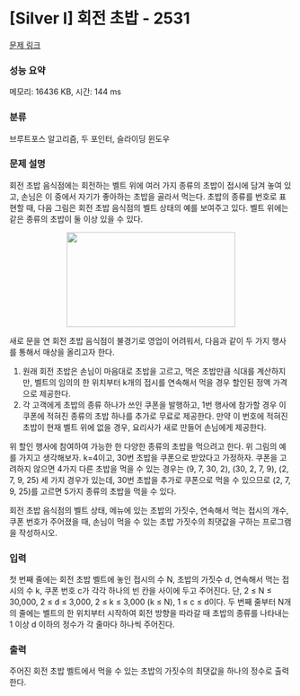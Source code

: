 # [Silver I] 회전 초밥 - 2531 

[문제 링크](https://www.acmicpc.net/problem/2531) 

### 성능 요약

메모리: 16436 KB, 시간: 144 ms

### 분류

브루트포스 알고리즘, 두 포인터, 슬라이딩 윈도우

### 문제 설명

<p>회전 초밥 음식점에는 회전하는 벨트 위에 여러 가지 종류의 초밥이 접시에 담겨 놓여 있고, 손님은 이 중에서 자기가 좋아하는 초밥을 골라서 먹는다. 초밥의 종류를 번호로 표현할 때, 다음 그림은 회전 초밥 음식점의 벨트 상태의 예를 보여주고 있다. 벨트 위에는 같은 종류의 초밥이 둘 이상 있을 수 있다. </p>

<p style="text-align: center;"><img alt="" src="https://upload.acmicpc.net/f29f0bd9-6114-4543-aa72-797208dc9cdd/-/preview/" style="width: 300px; height: 169px;"></p>

<p>새로 문을 연 회전 초밥 음식점이 불경기로 영업이 어려워서, 다음과 같이 두 가지 행사를 통해서 매상을 올리고자 한다.</p>

<ol>
	<li>원래 회전 초밥은 손님이 마음대로 초밥을  고르고, 먹은 초밥만큼 식대를 계산하지만, 벨트의 임의의 한 위치부터 k개의 접시를 연속해서 먹을 경우 할인된 정액 가격으로 제공한다. </li>
	<li>각 고객에게 초밥의 종류 하나가 쓰인 쿠폰을 발행하고, 1번 행사에 참가할 경우 이 쿠폰에 적혀진 종류의 초밥 하나를 추가로 무료로 제공한다. 만약 이 번호에 적혀진 초밥이 현재 벨트 위에 없을 경우, 요리사가 새로 만들어 손님에게 제공한다.  </li>
</ol>

<p>위 할인 행사에 참여하여 가능한 한 다양한 종류의 초밥을 먹으려고 한다. 위 그림의 예를 가지고 생각해보자. k=4이고, 30번 초밥을 쿠폰으로 받았다고 가정하자. 쿠폰을 고려하지 않으면 4가지 다른 초밥을 먹을 수 있는 경우는 (9, 7, 30, 2), (30, 2, 7, 9), (2, 7, 9, 25) 세 가지 경우가 있는데, 30번 초밥을 추가로 쿠폰으로 먹을 수 있으므로 (2, 7, 9, 25)를 고르면 5가지 종류의 초밥을 먹을 수 있다. </p>

<p>회전 초밥 음식점의 벨트 상태, 메뉴에 있는 초밥의 가짓수, 연속해서 먹는 접시의 개수, 쿠폰 번호가 주어졌을 때, 손님이 먹을 수 있는 초밥 가짓수의 최댓값을 구하는 프로그램을 작성하시오. </p>

### 입력 

 <p>첫 번째 줄에는 회전 초밥 벨트에 놓인 접시의 수 N, 초밥의 가짓수 d, 연속해서 먹는 접시의 수 k, 쿠폰 번호 c가 각각 하나의 빈 칸을 사이에 두고 주어진다. 단, 2 ≤ N ≤ 30,000, 2 ≤ d ≤ 3,000, 2 ≤ k ≤ 3,000 (k ≤ N), 1 ≤ c ≤ d이다. 두 번째 줄부터 N개의 줄에는 벨트의 한 위치부터 시작하여 회전 방향을 따라갈 때 초밥의 종류를 나타내는 1 이상 d 이하의 정수가 각 줄마다 하나씩 주어진다. </p>

### 출력 

 <p>주어진 회전 초밥 벨트에서 먹을 수 있는 초밥의 가짓수의 최댓값을 하나의 정수로 출력한다.</p>

